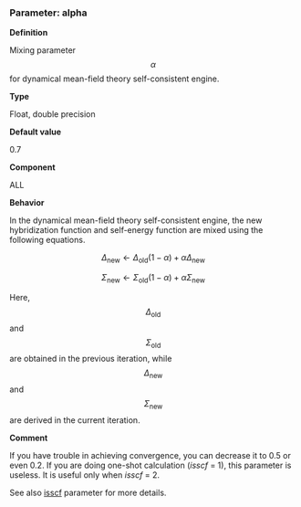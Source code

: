 ### Parameter: alpha

**Definition**

Mixing parameter $$\alpha$$ for dynamical mean-field theory self-consistent engine.

**Type**

Float, double precision

**Default value**

0.7

**Component**

ALL

**Behavior**

In the dynamical mean-field theory self-consistent engine, the new hybridization function and self-energy function are mixed using the following equations.

$$
\begin{equation}
\Delta_{\text{new}} \leftarrow \Delta_{\text{old}}(1-\alpha) + \alpha \Delta_{\text{new}}
\end{equation}
$$

$$
\begin{equation}
\Sigma_{\text{new}} \leftarrow \Sigma_{\text{old}}(1-\alpha) + \alpha \Sigma_{\text{new}}
\end{equation}
$$

Here, $$\Delta_{\text{old}}$$ and $$\Sigma_{\text{old}}$$ are obtained in the previous iteration, while $$\Delta_{\text{new}}$$ and $$\Sigma_{\text{new}}$$ are derived in the current iteration.

**Comment**

If you have trouble in achieving convergence, you can decrease it to 0.5 or even 0.2. If you are doing one-shot calculation (*isscf* = 1), this parameter is useless. It is useful only when *isscf* = 2. 

See also [isscf](p_isscf.md) parameter for more details.